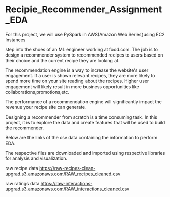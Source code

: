 # Recipie_Recommender_Assignment_EDA
For this project, we will use PySpark in AWS(Amazon Web Series)using EC2 Instances

step into the shoes of an ML engineer working at food.com. The job is to design a recommender system to recommended recipes to users based on their choice and the current recipe they are looking at.

The recommendation engine is a way to increase the website's user engagement. If a user is shown relevant recipes, they are more likely to spend more time on your site reading about the recipes. Higher user engagement will likely result in more business opportunities like collaborations,promotions,etc.

The performance of a recommendation engine will significantly impact the revenue your recipe site can generate.

Designing a recommender from scratch is a time consuming task. In this project, it is to explore the data and create features that will be used to build the recommender.

Below are the links of the csv data containing the information to perform EDA.

The respective files are downloaded and imported using respective libraries for analysis and visualization.

raw recipe data https://raw-recipes-clean-upgrad.s3.amazonaws.com/RAW_recipes_cleaned.csv

raw ratings data https://raw-interactions-upgrad.s3.amazonaws.com/RAW_interactions_cleaned.csv


